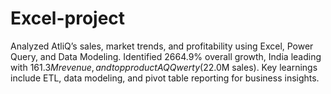 # Excel-project
Analyzed AtliQ’s sales, market trends, and profitability using Excel, Power Query, and Data Modeling. Identified 2664.9% overall growth, India leading with $161.3M revenue, and top product AQ Qwerty ($22.0M sales). Key learnings include ETL, data modeling, and pivot table reporting for business insights.
